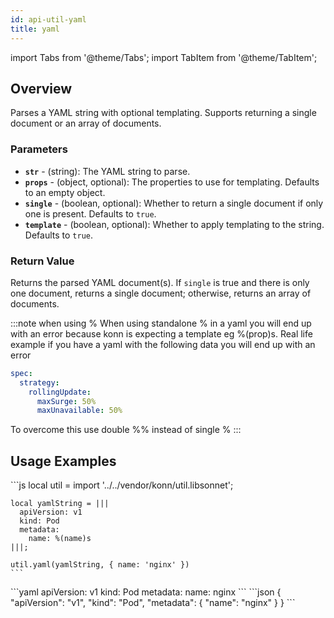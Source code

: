 ```yaml
---
id: api-util-yaml
title: yaml
---
```


import Tabs from '@theme/Tabs';
import TabItem from '@theme/TabItem';



## Overview
Parses a YAML string with optional templating. Supports returning a single document or an array of documents.

### Parameters
- **`str`** - (string): The YAML string to parse.
- **`props`** - (object, optional): The properties to use for templating. Defaults to an empty object.
- **`single`** - (boolean, optional): Whether to return a single document if only one is present. Defaults to `true`.
- **`template`** - (boolean, optional): Whether to apply templating to the string. Defaults to `true`.

### Return Value
Returns the parsed YAML document(s). If `single` is true and there is only one document, returns a single document; otherwise, returns an array of documents.

:::note when using %
When using standalone % in a yaml you will end up with an error because konn is expecting a template eg %(prop)s.
Real life example if you have a yaml with the following data you will end up with an error
```yaml
spec:
  strategy:
    rollingUpdate:
      maxSurge: 50%
      maxUnavailable: 50%
```
To overcome this use double %% instead of single %
:::

## Usage Examples

<Tabs>
  <TabItem value="jsonnet" label="Jsonnet" default>
    ```js
    local util = import '../../vendor/konn/util.libsonnet';

    local yamlString = |||
      apiVersion: v1
      kind: Pod
      metadata:
        name: %(name)s
    |||;

    util.yaml(yamlString, { name: 'nginx' })
    ``` 
  </TabItem>
  <TabItem value="yaml" label="YAML Output">
    ```yaml
    apiVersion: v1
    kind: Pod
    metadata:
      name: nginx
    ```
  </TabItem>
  <TabItem value="json" label="JSON Output">
    ```json
    {
       "apiVersion": "v1",
       "kind": "Pod",
       "metadata": {
          "name": "nginx"
       }
    }
    ```
  </TabItem>
</Tabs>

